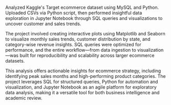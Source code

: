 Analyzed Kaggle's Target ecommerce dataset using MySQL and Python. Uploaded CSVs via Python script, then performed insightful data exploration in Jupyter Notebook through SQL queries and visualizations to uncover customer and sales trends.

The project involved creating interactive plots using Matplotlib and Seaborn to visualize monthly sales trends, customer distribution by state, and category-wise revenue insights. SQL queries were optimized for performance, and the entire workflow—from data ingestion to visualization—was built for reproducibility and scalability across larger ecommerce datasets.

This analysis offers actionable insights for ecommerce strategy, including identifying peak sales months and high-performing product categories. The project leverages SQL for structured queries, Python for automation and visualization, and Jupyter Notebook as an agile platform for exploratory data analysis, making it a versatile tool for both business intelligence and academic review.
